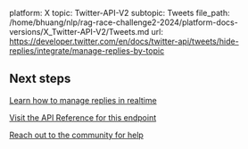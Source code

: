 platform: X
topic: Twitter-API-V2
subtopic: Tweets
file_path: /home/bhuang/nlp/rag-race-challenge2-2024/platform-docs-versions/X_Twitter-API-V2/Tweets.md
url: https://developer.twitter.com/en/docs/twitter-api/tweets/hide-replies/integrate/manage-replies-by-topic

## Next steps

[Learn how to manage replies in realtime](https://developer.twitter.com/en/docs/twitter-api/tweets/hide-replies/integrate/manage-replies-in-realtime "Learn how to manage replies in realtime")

[Visit the API Reference for this endpoint](https://developer.twitter.com/en/docs/twitter-api/tweets/hide-replies/api-reference "Visit the API Reference for this endpoint")

[Reach out to the community for help](https://twittercommunity.com/ "Reach out to the community for help")
